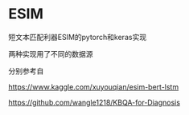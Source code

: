 # ESIM
短文本匹配利器ESIM的pytorch和keras实现

两种实现用了不同的数据源

分别参考自 

https://www.kaggle.com/xuyouqian/esim-bert-lstm

https://github.com/wangle1218/KBQA-for-Diagnosis

